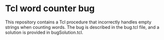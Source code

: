 # Tcl word counter bug
This repository contains a Tcl procedure that incorrectly handles empty strings when counting words. The bug is described in the bug.tcl file, and a solution is provided in bugSolution.tcl.